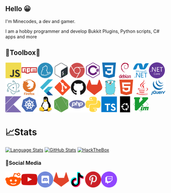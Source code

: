 ## Hello 😀

I'm Minecodes, a dev and gamer.

I am a hobby programmer and develop Bukkit Plugins, Python scripts, C# apps and more

## 🧰Toolbox🧰

<img src="https://github.com/devicons/devicon/blob/master/icons/javascript/javascript-original.svg" alt="JavaScript" width="50" height="50"/><img src="https://github.com/devicons/devicon/blob/master/icons/npm/npm-original-wordmark.svg" alt="npm" width="50" height="50"/><img src="https://raw.githubusercontent.com/devicons/devicon/master/icons/yarn/yarn-original.svg" alt="yarn" width="50" height="50"/><img src="https://raw.githubusercontent.com/devicons/devicon/master/icons/bash/bash-original.svg" alt="bash" width="50" height="50"/><img src="https://raw.githubusercontent.com/devicons/devicon/master/icons/chrome/chrome-plain.svg" alt="chrome" width="50" heigth="50"/><img src="https://raw.githubusercontent.com/devicons/devicon/master/icons/csharp/csharp-line.svg" alt="csharp" width="50" heigth="50"/><img src="https://raw.githubusercontent.com/devicons/devicon/master/icons/css3/css3-plain.svg" alt="css3" width="50" heigth="50"/><img src="https://raw.githubusercontent.com/devicons/devicon/master/icons/debian/debian-plain-wordmark.svg" alt="debian" width="50" heigth="50"/><img src="https://raw.githubusercontent.com/devicons/devicon/master/icons/dot-net/dot-net-plain-wordmark.svg" alt="dotnet" width="50" heigth="50"/><img src="https://raw.githubusercontent.com/devicons/devicon/master/icons/dotnetcore/dotnetcore-original.svg" alt="dotnetcore" width="50" heigth="50"/><img src="https://raw.githubusercontent.com/devicons/devicon/master/icons/electron/electron-original.svg" alt="electron" width="50" heigth="50"/><img src="https://raw.githubusercontent.com/devicons/devicon/master/icons/firefox/firefox-plain-wordmark.svg" alt="firefox" width="50" heigth="50"/>
<img src="https://raw.githubusercontent.com/devicons/devicon/master/icons/flutter/flutter-original.svg" alt="flutter" width="50" heigth="50"/><img src="https://raw.githubusercontent.com/devicons/devicon/master/icons/git/git-plain.svg" alt="git" width="50" heigth="50"/><img src="https://raw.githubusercontent.com/devicons/devicon/master/icons/github/github-original.svg" alt="github" width="50" heigth="50"/><img src="https://raw.githubusercontent.com/devicons/devicon/master/icons/gitlab/gitlab-plain.svg" alt="gitlab" width="50" heigth="50"/><img src="https://raw.githubusercontent.com/devicons/devicon/master/icons/go/go-original.svg" alt="go" width="50" heigth="50"/><img src="https://raw.githubusercontent.com/devicons/devicon/master/icons/html5/html5-plain.svg" alt="html5" width="50" heigth="50"/><img src="https://raw.githubusercontent.com/devicons/devicon/master/icons/java/java-plain.svg" alt="java" width="50" heigth="50"/><img src="https://raw.githubusercontent.com/devicons/devicon/master/icons/jquery/jquery-plain-wordmark.svg" alt="jquery" width="50" heigth="50"/><img src="https://raw.githubusercontent.com/devicons/devicon/master/icons/kotlin/kotlin-plain.svg" alt="kotlin" width="50" heigth="50"/><img src="https://raw.githubusercontent.com/devicons/devicon/master/icons/kubernetes/kubernetes-plain.svg" alt="kubernetes" width="50" heigth="50"/><img src="https://raw.githubusercontent.com/devicons/devicon/master/icons/linux/linux-original.svg" alt="linux" width="50" heigth="50"/><img src="https://raw.githubusercontent.com/devicons/devicon/master/icons/nodejs/nodejs-plain.svg" alt="nodejs" width="50" heigth="50"/><img src="https://raw.githubusercontent.com/devicons/devicon/master/icons/php/php-plain.svg" alt="php" width="50" heigth="50"/><img src="https://raw.githubusercontent.com/devicons/devicon/master/icons/python/python-plain.svg" alt="python" width="50" heigth="50"/><img src="https://raw.githubusercontent.com/devicons/devicon/master/icons/typescript/typescript-plain.svg" alt="typescript" width="50" heigth="50"/><img src="https://raw.githubusercontent.com/devicons/devicon/master/icons/ubuntu/ubuntu-plain.svg" alt="ubuntu" width="50" heigth="50"/><img src="https://raw.githubusercontent.com/devicons/devicon/master/icons/vim/vim-plain.svg" alt="vim" width="50" heigth="50"/>

# 📈Stats

[![Language Stats](https://github-readme-stats.vercel.app/api/top-langs/?username=minecodes&hide=&theme=radical)](https://github.com/anuraghazra/github-readme-stats)
[![GitHub Stats](https://github-readme-stats.vercel.app/api?username=minecodes&theme=radical)](https://github.com/anuraghazra/github-readme-stats)
[![HackTheBox](http://www.hackthebox.eu/badge/image/492044)](https://www.hackthebox.eu/home/users/profile/492044)

### 📲Social Media

<a href="https://reddit.com/u/Minecodes"><img src="https://raw.githubusercontent.com/Minecodes/Minecodes/images/Reddit_icon-icons.com_66786.svg" alt="reddit" width="50" heigth="50"/></a><a href="https://youtube.com/c/Minecodes"><img src="https://raw.githubusercontent.com/Minecodes/Minecodes/images/Youtube_icon-icons.com_66802.svg" alt="youtube" width="50" heigth="50"/></a><a href="https://discord.gg/ngZaGzPnmq"><img src="https://raw.githubusercontent.com/Minecodes/Minecodes/images/discord_icon_146195.svg" alt="discord" width="50" heigth="50"/></a><a href="https://gitlab.com/Minecodes13"><img src="https://raw.githubusercontent.com/Minecodes/Minecodes/images/gitlab_plain_logo_icon_146501.svg" alt="gitlab" width="50" heigth="50"/></a><a href="https://www.tiktok.com/@minecodes"><img src="https://raw.githubusercontent.com/Minecodes/Minecodes/images/media_social_tiktok_icon_124256.svg" alt="tiktok" width="50" heigth="50"/></a><a href="https://pinterest.com/Minecodes/"><img src="https://raw.githubusercontent.com/Minecodes/Minecodes/images/pinterest_icon-icons.com_66097.svg" alt="pinterest" width="50" heigth="50"/></a><a href="https://twitch.tv/Minecodes"><img src="https://raw.githubusercontent.com/Minecodes/Minecodes/images/twitch_icon_146081.svg" alt="reddit" width="50" heigth="50"/></a>
